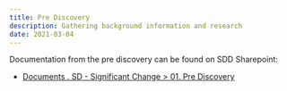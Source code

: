 ```yaml
---
title: Pre Discovery
description: Gathering background information and research
date: 2021-03-04
---
```


Documentation from the pre discovery can be found on SDD Sharepoint:

* [Documents . SD - Significant Change > 01. Pre Discovery](https://educationgovuk.sharepoint.com/:f:/r/sites/ServiceDeliveryDirectorate/Shared%20Documents/SD%20-%20Significant%20Change/01.%20Pre%20Discovery%20-%20Background%20info%20%26%20research?csf=1&web=1&e=miSVIy)
